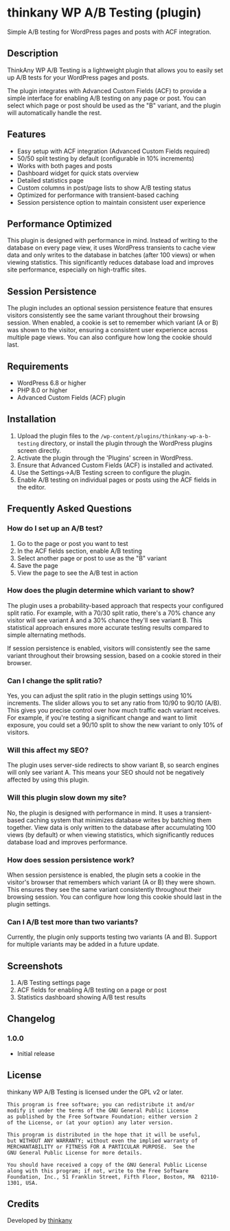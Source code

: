 # thinkany WP A/B Testing (plugin)

Simple A/B testing for WordPress pages and posts with ACF integration.

## Description

ThinkAny WP A/B Testing is a lightweight plugin that allows you to easily set up A/B tests for your WordPress pages and posts. 

The plugin integrates with Advanced Custom Fields (ACF) to provide a simple interface for enabling A/B testing on any page or post. You can select which page or post should be used as the "B" variant, and the plugin will automatically handle the rest.

## Features

* Easy setup with ACF integration (Advanced Custom Fields required)
* 50/50 split testing by default (configurable in 10% increments)
* Works with both pages and posts
* Dashboard widget for quick stats overview
* Detailed statistics page
* Custom columns in post/page lists to show A/B testing status
* Optimized for performance with transient-based caching
* Session persistence option to maintain consistent user experience

## Performance Optimized

This plugin is designed with performance in mind. Instead of writing to the database on every page view, it uses WordPress transients to cache view data and only writes to the database in batches (after 100 views) or when viewing statistics. This significantly reduces database load and improves site performance, especially on high-traffic sites.

## Session Persistence

The plugin includes an optional session persistence feature that ensures visitors consistently see the same variant throughout their browsing session. When enabled, a cookie is set to remember which variant (A or B) was shown to the visitor, ensuring a consistent user experience across multiple page views. You can also configure how long the cookie should last.

## Requirements

* WordPress 6.8 or higher
* PHP 8.0 or higher
* Advanced Custom Fields (ACF) plugin

## Installation

1. Upload the plugin files to the `/wp-content/plugins/thinkany-wp-a-b-testing` directory, or install the plugin through the WordPress plugins screen directly.
2. Activate the plugin through the 'Plugins' screen in WordPress.
3. Ensure that Advanced Custom Fields (ACF) is installed and activated.
4. Use the Settings->A/B Testing screen to configure the plugin.
5. Enable A/B testing on individual pages or posts using the ACF fields in the editor.

## Frequently Asked Questions

### How do I set up an A/B test?

1. Go to the page or post you want to test
2. In the ACF fields section, enable A/B testing
3. Select another page or post to use as the "B" variant
4. Save the page
5. View the page to see the A/B test in action

### How does the plugin determine which variant to show?

The plugin uses a probability-based approach that respects your configured split ratio. For example, with a 70/30 split ratio, there's a 70% chance any visitor will see variant A and a 30% chance they'll see variant B. This statistical approach ensures more accurate testing results compared to simple alternating methods.

If session persistence is enabled, visitors will consistently see the same variant throughout their browsing session, based on a cookie stored in their browser.

### Can I change the split ratio?

Yes, you can adjust the split ratio in the plugin settings using 10% increments. The slider allows you to set any ratio from 10/90 to 90/10 (A/B). This gives you precise control over how much traffic each variant receives. For example, if you're testing a significant change and want to limit exposure, you could set a 90/10 split to show the new variant to only 10% of visitors.

### Will this affect my SEO?

The plugin uses server-side redirects to show variant B, so search engines will only see variant A. This means your SEO should not be negatively affected by using this plugin.

### Will this plugin slow down my site?

No, the plugin is designed with performance in mind. It uses a transient-based caching system that minimizes database writes by batching them together. View data is only written to the database after accumulating 100 views (by default) or when viewing statistics, which significantly reduces database load and improves performance.

### How does session persistence work?

When session persistence is enabled, the plugin sets a cookie in the visitor's browser that remembers which variant (A or B) they were shown. This ensures they see the same variant consistently throughout their browsing session. You can configure how long this cookie should last in the plugin settings.

### Can I A/B test more than two variants?

Currently, the plugin only supports testing two variants (A and B). Support for multiple variants may be added in a future update.

## Screenshots

1. A/B Testing settings page
2. ACF fields for enabling A/B testing on a page or post
3. Statistics dashboard showing A/B test results

## Changelog

### 1.0.0
* Initial release

## License

thinkany WP A/B Testing is licensed under the GPL v2 or later.

```
This program is free software; you can redistribute it and/or
modify it under the terms of the GNU General Public License
as published by the Free Software Foundation; either version 2
of the License, or (at your option) any later version.

This program is distributed in the hope that it will be useful,
but WITHOUT ANY WARRANTY; without even the implied warranty of
MERCHANTABILITY or FITNESS FOR A PARTICULAR PURPOSE.  See the
GNU General Public License for more details.

You should have received a copy of the GNU General Public License
along with this program; if not, write to the Free Software
Foundation, Inc., 51 Franklin Street, Fifth Floor, Boston, MA  02110-1301, USA.
```

## Credits

Developed by [thinkany](https://thinkany.com)
